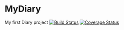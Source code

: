 # MyDiary
My first Diary project
[![Build Status](https://travis-ci.com/Deekerubo/MyDiary.svg?branch=develop)](https://travis-ci.com/Deekerubo/MyDiary)
[![Coverage Status](https://coveralls.io/repos/github/Deekerubo/MyDiary/badge.svg?branch=develop)](https://coveralls.io/github/Deekerubo/MyDiary?branch=develop)